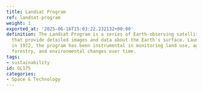 ```yaml
---
title: Landsat Program
ref: landsat-program
weight: 1
exported_at: '2025-06-16T15:03:22.232132+00:00'
definition: The Landsat Program is a series of Earth-observing satellite missions
  that provide detailed images and data about the Earth's surface. Launched by NASA
  in 1972, the program has been instrumental in monitoring land use, agriculture,
  forestry, and environmental changes over time.
tags:
- sustainability
id: GL175
categories:
- Space & Technology
---
```


